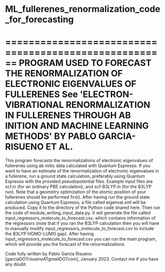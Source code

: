 # ML_fullerenes_renormalization_code_for_forecasting

======================================================
                 PROGRAM USED TO FORECAST THE RENORMALIZATION OF ELECTRONIC EIGENVALUES OF FULLERENES
      See 'ELECTRON-VIBRATIONAL RENORMALIZATION IN FULLERENES THROUGH AB INITION AND MACHINE LEARNING METHODS'
                                       BY PABLO GARCIA-RISUENO ET AL.
======================================================

This program forecasts the renormalizations of electronic eigenvalues of fullerenes using ab initio data calculated with
Quantum Espresso. If you want to have an estimate of the renormalization of electronic eigenvalues in a fullerene,
run a ground state calculation, preferably using Quantum Espresso with the provided pseudopotential files. Example input files
are scf.in (for an ordinary PBE calculation), and scf-B3LYP.in (for the B3LYP run). Note that a geometry optimization
of the atomic position of your fullerenes should be performed first). 
After having run the ground state calculation using Quantum Espresso, a file called eigenval.xml will be produced. Copy it
to the directory of the Python code shared here. Then run the code of module_writing_input_data.py. It will generate the file
called input_regressors_molecule_to_forecast.csv, which contains information of the regressors (note that if you ran the B3LYP 
calculation then you will have to manually modify input_regressors_molecule_to_forecast.csv to include the B3LYP HOMO-LUMO gap).
After having input_regressors_molecule_to_forecast.csv you can run the main program, which will provide you the forecast of the
renormalizations.

Code fully written by Pablo Garcia Risueno [garciaDOTrisuenoATgmailDOTcom], January 2023. Contact me if you have any doubt.
